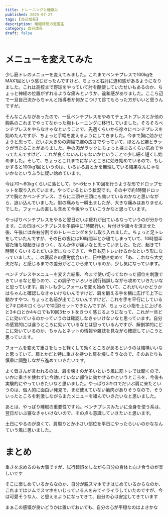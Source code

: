 ```yaml
---
title: トレーニングと睡眠と
published: 2025-07-27
tags: [自己成長]
description: 睡眠時間の重要生
category: 自己成長
draft: false
---
```

# メニューを変えてみた

少し筋トレのメニューを変えてみました。これまでベンチプレスで100kgをMAX1回という感じだったんですけど、ちょっと右肘に違和感があるようになりました。これは高校まで野球をやっていて肘を酷使していたせいもあるのか、ちょっと神経の位置がずれるような痛みというか、違和感がありました。ここら辺で一旦自己流からちゃんと指導者か何かにつけて診てもらった方がいいと思うんですが。

そんなこんながあったので、一旦ベンチプレスをやめてチェストプレスとか他の胸系のこれまでやってなかった胸トレーニングに移行していました。そろそろベンチプレスをやらなきゃなということで、先週くらいから徐々にベンチプレスを始めたんですが、ちょっと手幅を変えるようにしてきました。今まで胸に効かせようと思って、だいぶ大きめの胸幅で腕の広さでやっていて、ほとんど腕とラックが当たることがありました。手の肉がラックにちょっと挟まるくらい広めでやってたんですけど、これが良くないんじゃないかということで少し細く短くし始めました。そして、ちょっとこれまでにないところに効き始めているので、もしかすると100kg1回というのは、いろいろ肩とかを無理している結果なんじゃないかなというふうに疑い始めています。

今は70〜80kgくらいに落として、5〜6セット10回を行うような形でドロップセットを取り入れています。やっているという状況です。その中で約1時間ドロップで胸とかベンチプレス、さらに二頭や三頭にも効いているのかなと思いながら、追い込んでいました。肘の痛みも一瞬出ましたが、大きな痛みはありませんでした。フォームの直しも含めて今後やっていこうかなと思っています。

やっぱりベンチプレスをやると翌日だいぶ疲れが出ているなっていうのが分かります。この日はベンチプレスを午前中に1時間行い、片付けや諸々を済ませた後、午後には左右分割でのトレーニングを少し取り入れました。ちょっと足トレをしていたんですが、その日の夜には10時間半とか寝てしまっていて、10時間半寝た後も寝起きはきつく、なんか体が痛いなと思っていました。ただ、起きて1時間くらいするとだいぶ楽になってきて、今日も筋トレいけるかなという形になっていました。この寝起きの疲労度合いと、日中動き始めて「あ、これなら大丈夫だな」と感じるまでの差分がどこから来ているのか、少し気になっています。

ベンチプレスやメニューを変えた結果、今まで使い切ってなかった部位を刺激できているなと思うので、この調子でいろいろ試行錯誤しながら攻めていきたいなと思っています。肩トレも少しフォームを変え始めていて、これがいいかどうかはちゃんと確認しなきゃいけないんですけど、肩を鍛える手を横に広げて上下に動かすやつ、ちょっと名前が出てこないんですけど、これを手を平行にしていると7キロ8キロくらいで10回3セットできたんですが、ちょっと小指を上に上げると3キロとか4キロでも10回3セットをきつく感じるようになって、これが一旦どこに効いているのかっていうのは確認しなきゃいけないなと思っています。自分の感覚的には違うところに効いているなとは思っているんですが、解剖学的にどこに効いているのか、ちゃんとネットの情報や雑誌を見ながら確認していこうと思っています。

フォームを変えて重さをもっと軽くして効くところがあるというのは結構いいなと思っていて、肩とかだと特に重さを持つと肩を壊しそうなので、そのあたりも慎重に調整しながら進めていきたいです。

よく皆さんが言われるのは、肩を壊すのが多いという風に筋トレでは聞くので、いかに重さを使わずに今効いていない部位に効かせるかというところを、今後も実験的にやっていきたいなと思いました。やっぱり3キロでだいぶ肩に来たというのは、個人的に面白い発見で、まだ使えていない筋肉がありそうなので、そういったところを刺激しながらまたメニューを組んでいきたいなと思いました。

あとは、やっぱり睡眠の重要性ですね。ベンチプレスみたいに全身を使う系は、翌日だいぶ寝なきゃいけないので、その点も意識していきたいと思います。

土日にやるのが良くて、肩周りとか小さい部位を平日にやったらいいのかななんていう風に思いました。

# まとめ

重さを求めるのも大事ですが、試行錯誤をしながら自分の身体と向き合うのが楽しいです

そこに楽しめているからなのか、自分が脱スマホできはじめているからなのか、これまではジムでスマホをいじっている人をみてイライラしていたのですが、今は可愛そうな人、と思えるようになってきて、自分の心は安定してきています

まぁこの感慨が良いどうかは置いておいても、自分の心が平穏なのはよきかな
